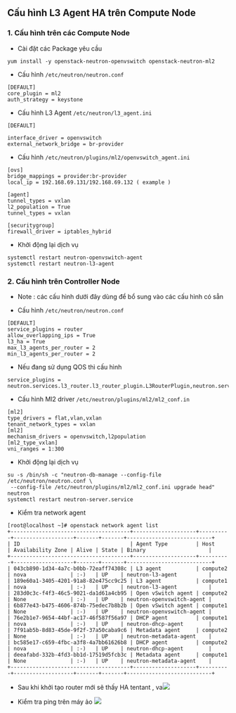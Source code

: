 
## Cấu hình L3 Agent HA trên Compute Node


### 1. Cấu hình trên các Compute Node

- Cài đặt các Package yêu cầu
```
yum install -y openstack-neutron-openvswitch openstack-neutron-ml2 

```


- Cấu hình `/etc/neutron/neutron.conf`
```
[DEFAULT]
core_plugin = ml2
auth_strategy = keystone

```

- Cấu hình L3 Agent  `/etc/neutron/l3_agent.ini`
```
[DEFAULT]

interface_driver = openvswitch
external_network_bridge = br-provider

```

- Cấu hình `/etc/neutron/plugins/ml2/openvswitch_agent.ini`
```
[ovs]
bridge_mappings = provider:br-provider
local_ip = 192.168.69.131/192.168.69.132 ( example ) 

[agent]
tunnel_types = vxlan
l2_population = True
tunnel_types = vxlan

[securitygroup]
firewall_driver = iptables_hybrid
```

- Khởi động lại dịch vụ

```
systemctl restart neutron-openvswitch-agent
systemctl restart neutron-l3-agent
```

### 2. Cấu hình trên Controller Node

- Note : các cấu hình dưới đây dùng để bổ sung vào các cấu hình có sẵn

- Cấu hình `/etc/neutron/neutron.conf`
```
[DEFAULT]
service_plugins = router
allow_overlapping_ips = True
l3_ha = True
max_l3_agents_per_router = 2
min_l3_agents_per_router = 2

```
- Nếu đang sử dụng QOS thì cấu hình
```
service_plugins = neutron.services.l3_router.l3_router_plugin.L3RouterPlugin,neutron.services.metering.metering_plugin.MeteringPlugin,neutron.services.qos.qos_plugin.QoSPlugin

```


- Cấu hình Ml2 driver `/etc/neutron/plugins/ml2/ml2_conf.in`
```
[ml2]
type_drivers = flat,vlan,vxlan
tenant_network_types = vxlan
[ml2]
mechanism_drivers = openvswitch,l2population
[ml2_type_vxlan]
vni_ranges = 1:300
```

- Khởi động lại dịch vụ
```
su -s /bin/sh -c "neutron-db-manage --config-file /etc/neutron/neutron.conf \
 --config-file /etc/neutron/plugins/ml2/ml2_conf.ini upgrade head" neutron
systemctl restart neutron-server.service
```

- Kiểm tra network agent
```
[root@localhost ~]# openstack network agent list
+--------------------------------------+--------------------+----------+-------------------+-------+-------+---------------------------+
| ID                                   | Agent Type         | Host     | Availability Zone | Alive | State | Binary                    |
+--------------------------------------+--------------------+----------+-------------------+-------+-------+---------------------------+
| 043cb890-1d34-4a7c-b0bb-72eaff74308c | L3 agent           | compute2 | nova              | :-)   | UP    | neutron-l3-agent          |
| 189e60a1-3405-4201-91a8-82e475cc9c25 | L3 agent           | compute1 | nova              | :-)   | UP    | neutron-l3-agent          |
| 283d0c3c-f4f3-46c5-9021-da1d61a4cb95 | Open vSwitch agent | compute2 | None              | :-)   | UP    | neutron-openvswitch-agent |
| 6b877e43-b475-4606-874b-75edec7b8b2b | Open vSwitch agent | compute1 | None              | :-)   | UP    | neutron-openvswitch-agent |
| 76e2b1e7-9654-44bf-ac17-46f587f56a97 | DHCP agent         | compute1 | nova              | :-)   | UP    | neutron-dhcp-agent        |
| 7f91ab5b-8d83-45de-9f2f-37a50caba9c6 | Metadata agent     | compute2 | None              | :-)   | UP    | neutron-metadata-agent    |
| bc585e17-c659-4fbc-a3f8-4a7bb61626b8 | DHCP agent         | compute2 | nova              | :-)   | UP    | neutron-dhcp-agent        |
| deeafabd-332b-4fd3-bb1d-17519d5fcb3c | Metadata agent     | compute1 | None              | :-)   | UP    | neutron-metadata-agent    |
+--------------------------------------+--------------------+----------+-------------------+-------+-------+---------------------------+
```


- Sau khi khởi tạo router mới  sẽ thấy HA tentant , va![](https://i.imgur.com/5c8XpO1.png)

- Kiểm tra ping trên máy ảo
![](https://i.imgur.com/1D2LjlZ.png)
